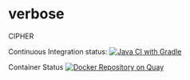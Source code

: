 # verbose
CIPHER


Continuous Integration status:
[![Java CI with Gradle](https://github.com/janiceAlvares/verbose/actions/workflows/gradle.yml/badge.svg?branch=master)](https://github.com/janiceAlvares/verbose/actions/workflows/gradle.yml)

Container Status
[![Docker Repository on Quay](https://quay.io/repository/janicealvares/verbose-carnival1/status "Docker Repository on Quay")](https://quay.io/repository/janicealvares/verbose-carnival1)
